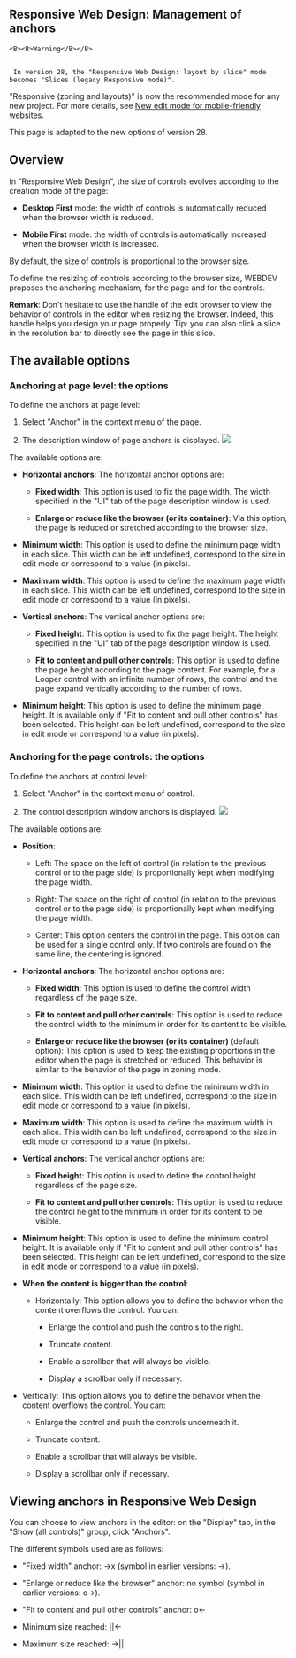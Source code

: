 


## Responsive Web Design: Management of anchors
			




	<B><B>Warning</B></B>

	 In version 28, the "Responsive Web Design: layout by slice" mode becomes "Slices (legacy Responsive mode)".
"Responsive (zoning and layouts)" is now the recommended mode for any new project. For more details, see [New edit mode for mobile-friendly websites](../Editeurs/1410086641.md). 

This page is adapted to the new options of version 28. 



<a name="NOTE1"></a>
<a name="NOTE1_1"></a>


## Overview
<a name="overview_ELTTEXTE000183"></a>
In "Responsive Web Design", the size of controls evolves according to the creation mode of the page: 

- **Desktop First** mode: the width of controls is automatically reduced when the browser width is reduced. 

- **Mobile First** mode: the width of controls is automatically increased when the browser width is increased.


By default, the size of controls is proportional to the browser size. 

To define the resizing of controls according to the browser size, WEBDEV proposes the anchoring mechanism, for the page and for the controls. 

**Remark**: Don't hesitate to use the handle of the edit browser to view the behavior of controls in the editor when resizing the browser. Indeed, this handle helps you design your page properly. 
Tip: you can also click a slice in the resolution bar to directly see the page in this slice. 

<a name="NOTE2"></a>
<a name="NOTE2_1"></a>


## The available options
<a name="the_available_options_ELTTEXTE000207"></a>


### Anchoring at page level: the options
<a name="anchoring_page_level_the_options_ELTPARAGRAPHE000033"></a>

To define the anchors at page level: 

1. Select "Anchor" in the context menu of the page. 

2. The description window of page anchors is displayed. 
![](https://doc.pcsoft.fr/en-US/images/image.awp?langid=3&name=RWD%20-%20Ancrages%20-%20HC%20N%B0001.gif)





The available options are: 

- **Horizontal anchors**: The horizontal anchor options are: 

	- **Fixed width**: This option is used to fix the page width. The width specified in the "UI" tab of the page description window is used. 

	- **Enlarge or reduce like the browser (or its container)**: Via this option, the page is reduced or stretched according to the browser size. 




- **Minimum width**: This option is used to define the minimum page width in each slice. This width can be left undefined, correspond to the size in edit mode or correspond to a value (in pixels).

- **Maximum width**: This option is used to define the maximum page width in each slice. This width can be left undefined, correspond to the size in edit mode or correspond to a value (in pixels). 

- **Vertical anchors**: The vertical anchor options are: 

	- **Fixed height**: This option is used to fix the page height. The height specified in the "UI" tab of the page description window is used. 

	- **Fit to content and pull other controls**: This option is used to define the page height according to the page content. For example, for a Looper control with an infinite number of rows, the control and the page expand vertically according to the number of rows.




- **Minimum height**: This option is used to define the minimum page height. It is available only if "Fit to content and pull other controls" has been selected. This height can be left undefined, correspond to the size in edit mode or correspond to a value (in pixels). 





### Anchoring for the page controls: the options
<a name="anchoring_for_the_page_controls_the_options_ELTPARAGRAPHE000056"></a>

To define the anchors at control level: 

1. Select "Anchor" in the context menu of control. 

2. The control description window anchors is displayed. 
![](https://doc.pcsoft.fr/en-US/images/image.awp?langid=3&name=RWD%20-%20Ancrages%20-%20HC%20N%B0002.gif&type=thumb)





The available options are: 

- **Position**: 

	- Left: The space on the left of control (in relation to the previous control or to the page side) is proportionally kept when modifying the page width. 

	- Right: The space on the right of control (in relation to the previous control or to the page side) is proportionally kept when modifying the page width. 

	- Center: This option centers the control in the page. This option can be used for a single control only. If two controls are found on the same line, the centering is ignored. 




- **Horizontal anchors**: The horizontal anchor options are: 

	- **Fixed width**: This option is used to define the control width regardless of the page size. 

	- **Fit to content and pull other controls**: This option is used to reduce the control width to the minimum in order for its content to be visible.

	- **Enlarge or reduce like the browser (or its container)** (default option): This option is used to keep the existing proportions in the editor when the page is stretched or reduced. This behavior is similar to the behavior of the page in zoning mode. 




- **Minimum width**: This option is used to define the minimum width in each slice. This width can be left undefined, correspond to the size in edit mode or correspond to a value (in pixels).

- **Maximum width**: This option is used to define the maximum width in each slice. This width can be left undefined, correspond to the size in edit mode or correspond to a value (in pixels). 

- **Vertical anchors**: The vertical anchor options are: 

	- **Fixed height**: This option is used to define the control height regardless of the page size.  

	- **Fit to content and pull other controls**: This option is used to reduce the control height to the minimum in order for its content to be visible. 




- **Minimum height**: This option is used to define the minimum control height. It is available only if "Fit to content and pull other controls" has been selected. This height can be left undefined, correspond to the size in edit mode or correspond to a value (in pixels). 

- **When the content is bigger than the control**: 

	- Horizontally: This option allows you to define the behavior when the content overflows the control. You can: 

		- Enlarge the control and push the controls to the right. 

		- Truncate content. 

		- Enable a scrollbar that will always be visible. 

		- Display a scrollbar only if necessary. 




- Vertically: This option allows you to define the behavior when the content overflows the control. You can: 

	- Enlarge the control and push the controls underneath it. 

	- Truncate content. 

	- Enable a scrollbar that will always be visible. 

	- Display a scrollbar only if necessary. 




<a name="NOTE3"></a>
<a name="NOTE3_1"></a>


## Viewing anchors in Responsive Web Design
<a name="viewing_anchors_responsive_web_design_ELTTEXTE000237"></a>
You can choose to view anchors in the editor: on the "Display" tab, in the "Show (all controls)" group, click "Anchors". 

The different symbols used are as follows: 

- "Fixed width" anchor: ->x (symbol in earlier versions: ->). 

- "Enlarge or reduce like the browser" anchor: no symbol (symbol in earlier versions: o->).

- "Fit to content and pull other controls" anchor: o<-

- Minimum size reached: ||<-

- Maximum size reached: ->||





